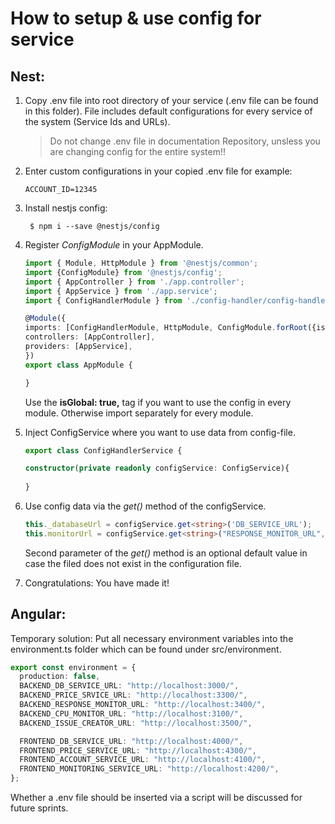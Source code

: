 # How to setup & use config for service 


## Nest:

1. Copy .env file into root directory of your service (.env file can be found in this folder). File includes default configurations for every service of the system (Service Ids and URLs).

    
    > Do not change .env file in documentation Repository, unsless you are changing config for the entire system!!
    

2. Enter custom configurations in your copied .env file for example:
    ```
    ACCOUNT_ID=12345
    ```

3. Install nestjs config: 
    ```
     $ npm i --save @nestjs/config
     ```

4. Register _ConfigModule_ in your AppModule.

    ``` typescript
    import { Module, HttpModule } from '@nestjs/common';
    import {ConfigModule} from '@nestjs/config';
    import { AppController } from './app.controller';
    import { AppService } from './app.service';
    import { ConfigHandlerModule } from './config-handler/config-handler.module';

    @Module({
    imports: [ConfigHandlerModule, HttpModule, ConfigModule.forRoot({isGlobal:true})],
    controllers: [AppController],
    providers: [AppService],
    })
    export class AppModule {
    
    }

    ```

    Use the **isGlobal: true,** tag if you want to use the config in every module. Otherwise import separately for every module. 

5. Inject ConfigService where you want to use data from config-file. 

    ``` typescript
    export class ConfigHandlerService {

    constructor(private readonly configService: ConfigService){
     
    }
    ```

6. Use config data via the _get()_ method of the configService. 

    ``` typescript
    this._databaseUrl = configService.get<string>('DB_SERVICE_URL');
    this.monitorUrl = configService.get<string>("RESPONSE_MONITOR_URL", "http://localhost:3400");
    ```

    Second parameter of the _get()_ method is an optional default value in case the filed does not exist in the configuration file. 

7. Congratulations: You have made it!

## Angular:

Temporary solution: Put all necessary environment variables into the environment.ts folder which can be found under src/environment. 

``` typescript
export const environment = {
  production: false,
  BACKEND_DB_SERVICE_URL: "http://localhost:3000/",
  BACKEND_PRICE_SRVICE_URL: "http://localhost:3300/",
  BACKEND_RESPONSE_MONITOR_URL: "http://localhost:3400/",
  BACKEND_CPU_MONITOR_URL: "http://localhost:3100/",
  BACKEND_ISSUE_CREATOR_URL: "http://localhost:3500/",

  FRONTEND_DB_SERVICE_URL: "http://localhost:4000/",
  FRONTEND_PRICE_SERVICE_URL: "http://localhost:4300/",
  FRONTEND_ACCOUNT_SERVICE_URL: "http://localhost:4100/",
  FRONTEND_MONITORING_SERVICE_URL: "http://localhost:4200/",
};
```

Whether a .env file should be inserted via a script will be discussed for future sprints. 


